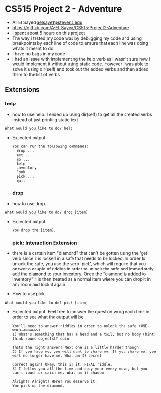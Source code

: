 # CS515 Project 2 - Adventure
- Ali El Sayed aelsaye1@stevens.edu
- https://github.com/A-El-Sayed/CS515-Project2-Adventure
- I spent about 5 hours on this project
- The way i tested my code was by debugging my code and using breakpoints by each line of code to ensure that each line was doing whats it meant to do.
- I have no bugs in my code
- i had an issue with implementing the help verb as i wasn't sure how i would implement it without using static code. However i was able to solve it using dir(self) and took out the added verbs and then added them to the list of verbs

## Extensions
### help
- how to use help. I ended up using dir(self) to get all the created verbs instead of just printing static text
```
What would you like to do? help
```
- Expected output
  ```
  You can run the following commands:
    drop ...
    get ...
    go ...
    help
    inventory
    look
    pick ...
    quit
  ```

  ### drop
- how to use drop.
```
What would you like to do? drop [item]
```
- Expected output
  ```
  You drop the [item].
  ```

  ### pick: Interaction Extension
- there is a certain item "diamond" that can't be gotten using the 'get' verb since it is locked in a safe that needs to be locked. In order to unlock the safe, you use the verb 'pick', which will require that you answer a couple of riddles in order to unlock the safe and immediately add the diamond to your inventory. Once the "diamond is added to inventory" it is then treated as a normal item where you can drop it in any room and lock it again.
- How to use pick.
```
What would you like to do? pick [item]
```
- Expected output. Feel free to answer the question wrog each time in order to see what the output will be.
  ```
  You'll need to answer riddles in order to unlock the safe (ONE-WORD-ANSWERS)
  1) What's something that has a head and a tail, but no body (hint: think round objects)? coin

  Thats the right answer! Next one is a little harder though
  2) If you have me, you will want to share me. If you share me, you will no longer have me. What am I? secret

  Correct again! Okay, this is it. FINAL riddle.
  3) I follow you all the time and copy your every move, but you can't touch or catch me. What am I? shadow

  Alright! Alright! Here! You deserve it.
  You pick up the diamond.
  ```

